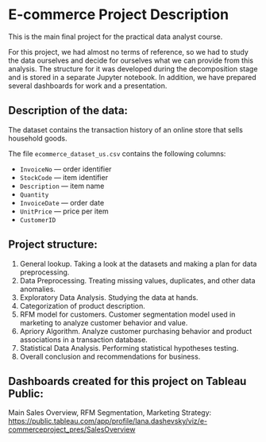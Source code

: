 # E-commerce Project Description
This is the main final project for the practical data analyst course.

For this project, we had almost no terms of reference, so we had to study the data ourselves and decide for ourselves what we can provide from this analysis. The structure for it was developed during the decomposition stage and is stored in a separate Jupyter notebook. In addition, we have prepared several dashboards for work and a presentation.

## Description of the data:

The dataset contains the transaction history of an online store that sells household goods.

The file `ecommerce_dataset_us.csv` contains the following columns:

- `InvoiceNo` — order identifier
- `StockCode` — item identifier
- `Description` — item name
- `Quantity`
- `InvoiceDate` — order date
- `UnitPrice` — price per item
- `CustomerID`

## Project structure:

1. General lookup. Taking a look at the datasets and making a plan for data preprocessing.
2. Data Preprocessing. Treating missing values, duplicates, and other data anomalies.
3. Exploratory Data Analysis. Studying the data at hands.
4. Categorization of product description.
5. RFM model for customers. Customer segmentation model used in marketing to analyze customer behavior and value.
6. Apriory Algorithm. Analyze customer purchasing behavior and product associations in a transaction database.
7. Statistical Data Analysis. Performing statistical hypotheses testing.
8. Overall conclusion and recommendations for business.


## Dashboards created for this project on Tableau Public:

Main Sales Overview, RFM Segmentation, Marketing Strategy:
https://public.tableau.com/app/profile/lana.dashevsky/viz/e-commerceproject_pres/SalesOverview


